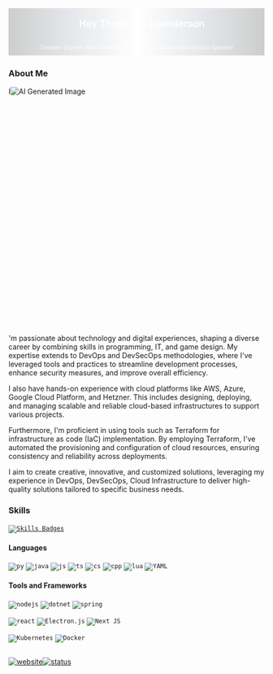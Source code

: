 <a align="center">![banner](assets/banner.svg)</a>

### About Me
<img align="right" alt="AI Generated Image" src="https://th.bing.com/th/id/OIG3.u6qGpBx7w1ALaytkDprs?w=1024&h=1024&rs=1&pid=ImgDetMain" width="500" height="485" />

I'm passionate about technology and digital experiences, shaping a diverse career by combining skills in programming, IT, and game design. My expertise extends to DevOps and DevSecOps methodologies, where I've leveraged tools and practices to streamline development processes, enhance security measures, and improve overall efficiency.

I also have hands-on experience with cloud platforms like AWS, Azure, Google Cloud Platform, and Hetzner. This includes designing, deploying, and managing scalable and reliable cloud-based infrastructures to support various projects.
  
Furthermore, I'm proficient in using tools such as Terraform for infrastructure as code (IaC) implementation. By employing Terraform, I've automated the provisioning and configuration of cloud resources, ensuring consistency and reliability across deployments.

I aim to create creative, innovative, and customized solutions, leveraging my experience in DevOps, DevSecOps, Cloud Infrastructure to deliver high-quality solutions tailored to specific business needs.


### Skills 
<a href="SKILS.md"><code>![Skills Badges](https://img.shields.io/badge/For_full_skills_list_follow_this_Link-blue?style=for-the-badge)</code></a>
#### Languages

<code>![py](https://img.shields.io/badge/Python-3776AB?style=for-the-badge&logo=python&logoColor=yellow)</code>
<code>![java](https://img.shields.io/badge/Java-fff?style=for-the-badge&logo=openjdk&logoColor=red)</code>
<code>![js](https://img.shields.io/badge/JavaScript-F7DF1E?style=for-the-badge&logo=javascript&logoColor=black)</code>
<code>![ts](https://img.shields.io/badge/TypeScript-007ACC?style=for-the-badge&logo=typescript&logoColor=white)</code>
<code>![cs](https://img.shields.io/badge/C%23-purple?style=for-the-badge&logo=C%23&logoColor=white)</code>
<code>![cpp](https://img.shields.io/badge/C%2B%2B-00599C?style=for-the-badge&logo=c%2B%2B&logoColor=white)</code>
<code>![lua](https://img.shields.io/badge/Lua-2C2D72?style=for-the-badge&logo=lua&logoColor=white)</code>
<code>![YAML](https://img.shields.io/badge/yaml-%23ffffff.svg?style=for-the-badge&logo=yaml&logoColor=151515)</code>

#### Tools and Frameworks
<code>![nodejs](https://img.shields.io/badge/Node.js-43853D?style=for-the-badge&logo=node.js&logoColor=white)</code>
<code>![dotnet](https://img.shields.io/badge/.NET-5C2D91?style=for-the-badge&logo=.net&logoColor=white)</code>
<code>![spring](https://img.shields.io/badge/Spring-6DB33F?style=for-the-badge&logo=spring&logoColor=white)</code>

<code>![react](https://img.shields.io/badge/React-20232A?style=for-the-badge&logo=react&logoColor=61DAFB)</code>
<code>![Electron.js](https://img.shields.io/badge/Electron-191970?style=for-the-badge&logo=Electron&logoColor=white)</code>
<code>![Next JS](https://img.shields.io/badge/Next-black?style=for-the-badge&logo=next.js&logoColor=white)</code>

<code>![Kubernetes](https://img.shields.io/badge/kubernetes-%23326ce5.svg?style=for-the-badge&logo=kubernetes&logoColor=white)</code>
<code>![Docker](https://img.shields.io/badge/docker-%230db7ed.svg?style=for-the-badge&logo=docker&logoColor=white)</code>


##
<a href='https://luanderson.dev.br' target='__blak'>![website](https://img.shields.io/badge/luanderson.dev.br-%230db7ed.svg?style=for-the-badge)![status](https://img.shields.io/website-up-down-green-red/https/luanderson.dev.br?style=for-the-badge)</a>
